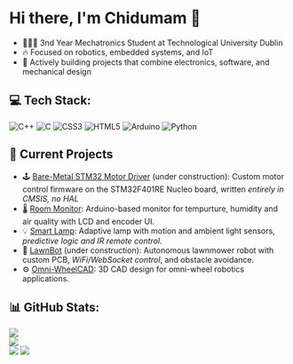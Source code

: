 # Hi there, I'm Chidumam 👋
- 🧑🏾‍🔬 3nd Year Mechatronics Student at Technological University Dublin
- 🔥 Focused on robotics, embedded systems, and IoT
- 👹 Actively building projects that combine electronics, software, and mechanical design

## 💻 Tech Stack:
![C++](https://img.shields.io/badge/c++-%2300599C.svg?style=for-the-badge&logo=c%2B%2B&logoColor=white) ![C](https://img.shields.io/badge/c-%2300599C.svg?style=for-the-badge&logo=c&logoColor=white) ![CSS3](https://img.shields.io/badge/css3-%231572B6.svg?style=for-the-badge&logo=css3&logoColor=white) ![HTML5](https://img.shields.io/badge/html5-%23E34F26.svg?style=for-the-badge&logo=html5&logoColor=white) ![Arduino](https://img.shields.io/badge/-Arduino-00979D?style=for-the-badge&logo=Arduino&logoColor=white) ![Python](https://img.shields.io/badge/python-3670A0?style=for-the-badge&logo=python&logoColor=ffdd54)

## 🔧 Current Projects

- 🕹️ [Bare-Metal STM32 Motor Driver](https://github.com/ChidumamAmadi-Obi/Bare-Metal-Motor-Driver) (under construction): Custom motor control firmware on the STM32F401RE Nucleo board, written *entirely in CMSIS, no HAL*
- 🌡️ [Room Monitor](https://github.com/ChidumamAmadi-Obi/Room-Monitor): Arduino-based monitor for tempurture, humidity and air quality with LCD and encoder UI.
- 💡 [Smart Lamp](https://github.com/ChidumamAmadi-Obi/Smart-Lamp): Adaptive lamp with motion and ambient light sensors, *predictive logic and IR remote control*.
- 🌿 [LawnBot](https://github.com/ChidumamAmadi-Obi/LawnBot) (under construction): Autonomous lawnmower robot with custom PCB, *WiFi/WebSocket control*, and obstacle avoidance.
- ⚙️ [Omni-WheelCAD](https://github.com/ChidumamAmadi-Obi/Omni-WheelCAD): 3D CAD design for omni-wheel robotics applications.

## 📊 GitHub Stats:
![](https://github-readme-stats.vercel.app/api?username=ChidumamAmadi-Obi&theme=dark&hide_border=false&include_all_commits=false&count_private=false)<br/>
![](https://nirzak-streak-stats.vercel.app/?user=ChidumamAmadi-Obi&theme=dark&hide_border=false)<br/>
![](https://github-readme-stats.vercel.app/api/top-langs/?username=ChidumamAmadi-Obi&theme=dark&hide_border=false&include_all_commits=false&count_private=false&layout=compact)
[![](https://visitcount.itsvg.in/api?id=ChidumamAmadi-Obi&icon=0&color=0)](https://visitcount.itsvg.in)
<!-- Proudly created with GPRM ( https://gprm.itsvg.in ) -->

